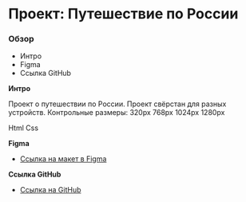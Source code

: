 # Проект: Путешествие по России

### Обзор
* Интро
* Figma
* Ссылка GitHub

**Интро**

Проект о путешествии по России.
Проект свёрстан для разных устройств.
Контрольные размеры: 320рх 768рх 1024рх 1280рх

Html Css

**Figma**

* [Ссылка на макет в Figma](https://www.figma.com/file/5S2WSbEFL6awjVWJ0NWL8Q/Sprint-3_-Russia-_-desktop-mobile?node-id=28503%3A0)

**Ссылка GitHub**

* [Ссылка на GitHub](https://anb24.github.io/russian-travel/index.html)